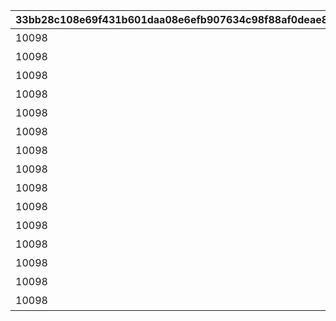 |33bb28c108e69f431b601daa08e6efb907634c98f88af0deae848052b809e92a|97776ef44c767ae5dbfa03a096e8b03653bcb7d77f5c85077ab53e095951f5a0|0974fbf9700eacaff904898947ccf7ae2f8be2e65d9800c2e07e012e730a724c|d3b70460addf8794427426f541c59e6a573d93280e4277ef5cd0b537ae33602d|8275a00a44e82b1919f891efac225dc125230c09b42de0396bbd306f69691a07|26ff2180493d9bf4ef8ebec19ad2b9f6ab8057e1caedd37e3654672103fbc422|81d93d63233732554a8c4cc5055212d00ce7b3f849ed1e52e60bd685329ec0d0|
| --- | --- | --- | --- | --- | --- | --- |
|10098|20053103|0|みゅ～ちゃんすくすく日記その1|0|1009801|2022/07/31 12:00:00|
|10098|0|1009801|みゅ～ちゃんすくすく日記その2|5098001|1009802|2022/07/31 12:00:00|
|10098|0|1009802|みゅ～ちゃんすくすく日記その3|5098002|1009803|2022/08/01 5:00:00|
|10098|0|1009803|みゅ～ちゃんすくすく日記その4|5098002|1009804|2022/08/02 5:00:00|
|10098|0|1009804|みゅ～ちゃんすくすく日記その5|5098002|1009805|2022/08/03 5:00:00|
|10098|0|1009805|みゅ～ちゃんすくすく日記その6|5098002|1009806|2022/08/04 5:00:00|
|10098|0|1009806|みゅ～ちゃんすくすく日記その7|5098003|1009807|2022/08/05 5:00:00|
|10098|0|1009807|みゅ～ちゃんすくすく日記その8|5098003|1009808|2022/08/06 5:00:00|
|10098|0|1009808|みゅ～ちゃんすくすく日記その9|5098004|1009809|2022/08/07 5:00:00|
|10098|0|1009809|みゅ～ちゃんすくすく日記その10|5098005|1009810|2022/08/08 5:00:00|
|10098|0|1009810|みゅ～ちゃんすくすく日記その11|5098005|1009811|2022/08/09 5:00:00|
|10098|0|1009811|みゅ～ちゃんすくすく日記その12|5098005|1009812|2022/08/10 5:00:00|
|10098|0|1009812|みゅ～ちゃんすくすく日記その13|5098005|1009813|2022/08/11 5:00:00|
|10098|0|1009813|みゅ～ちゃんすくすく日記その14|5098006|1009814|2022/08/12 5:00:00|
|10098|0|1009814|みゅ～ちゃんすくすく日記その15|5098007|1009815|2022/08/14 5:00:00|